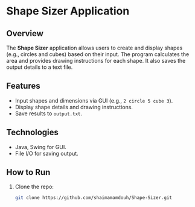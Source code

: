# Shape Sizer Application

## Overview
The **Shape Sizer** application allows users to create and display shapes (e.g., circles and cubes) based on their input. The program calculates the area and provides drawing instructions for each shape. It also saves the output details to a text file.

## Features
- Input shapes and dimensions via GUI (e.g., `2 circle 5 cube 3`).
- Display shape details and drawing instructions.
- Save results to `output.txt`.

## Technologies
- Java, Swing for GUI.
- File I/O for saving output.

## How to Run
1. Clone the repo:
   ```bash
   git clone https://github.com/shaimamamdouh/Shape-Sizer.git
